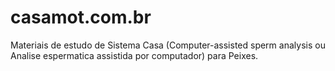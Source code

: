 # casamot.com.br
Materiais de estudo de Sistema Casa (Computer-assisted sperm analysis ou Analise espermatica assistida por computador) para Peixes.
